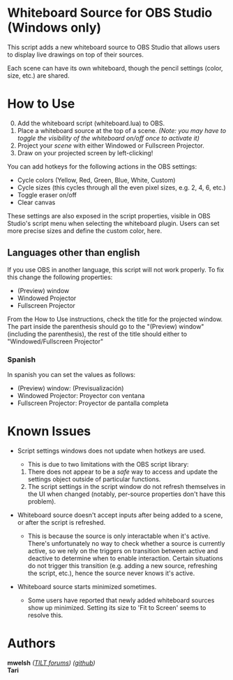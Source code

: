 # Whiteboard Source for OBS Studio (Windows only)
This script adds a new whiteboard source to OBS Studio that allows users to display live drawings on top of their sources.

Each scene can have its own whiteboard, though the pencil settings (color, size, etc.) are shared.

# How to Use
0. Add the whiteboard script (whiteboard.lua) to OBS.
1. Place a whiteboard source at the top of a scene. *(Note: you may have to toggle the visibility of the whiteboard on/off once to activate it)*
2. Project your *scene* with either Windowed or Fullscreen Projector.
3. Draw on your projected screen by left-clicking!

You can add hotkeys for the following actions in the OBS settings:
- Cycle colors (Yellow, Red, Green, Blue, White, Custom)
- Cycle sizes (this cycles through all the even pixel sizes, e.g. 2, 4, 6, etc.)
- Toggle eraser on/off
- Clear canvas

These settings are also exposed in the script properties, visible in OBS Studio's script menu when selecting the whiteboard plugin. Users can set more precise sizes and define the custom color, here.

## Languages other than english
If you use OBS in another language, this script will not work properly. To fix this change the following properties:
- (Preview) window
- Windowed Projector
- Fullscreen Projector

From the How to Use instructions, check the title for the projected window. The part inside the parenthesis should go to the "(Preview) window" (including the parenthesis), the rest of the title should either to "Windowed/Fullscreen Projector" 

### Spanish
In spanish you can set the values as follows:
- (Preview) window: (Previsualización)
- Windowed Projector: Proyector con ventana
- Fullscreen Projector: Proyector de pantalla completa

# Known Issues
- Script settings windows does not update when hotkeys are used.
  * This is due to two limitations with the OBS script library:
   1) There does not appear to be a *safe* way to access and update the settings object outside of particular functions. 
   2) The script settings in the script window do not refresh themselves in the UI when changed (notably, per-source properties don't have this problem).
   
- Whiteboard source doesn't accept inputs after being added to a scene, or after the script is refreshed.
  * This is because the source is only interactable when it's active. There's unfortunately no way to check whether a source is currently active, so we rely on the triggers on transition between active and deactive to determine when to enable interaction. Certain situations do not trigger this transition (e.g. adding a new source, refreshing the script, etc.), hence the source never knows it's active.
  
- Whiteboard source starts minimized sometimes.
  * Some users have reported that newly added whiteboard sources show up minimized. Setting its size to 'Fit to Screen' seems to resolve this.


# Authors
**mwelsh** *([TILT forums](http://tiltforums.com/u/mwelsh))*  *([github](https://github.com/Herschel/obs-whiteboard))*  
**Tari**
